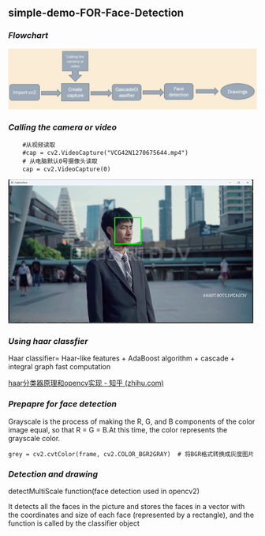 ## simple-demo-FOR-Face-Detection

### *Flowchart*

![flowchart](https://github.com/Abelabc/simple-demo-FOR-Face-Detection/blob/main/pic/flowchart.png)

### *Calling the camera or video*

```
    #从视频读取
    #cap = cv2.VideoCapture("VCG42N1270675644.mp4")
    # 从电脑默认0号摄像头读取
    cap = cv2.VideoCapture(0)
```

![video](https://github.com/Abelabc/simple-demo-FOR-Face-Detection/blob/main/pic/video.png)

### *Using* *haar* *classfier*

Haar classifier= Haar-like features \+ AdaBoost algorithm \+ cascade  \+ integral graph fast computation

[haar](https://zhuanlan.zhihu.com/p/51431663)[分类器原理和](https://zhuanlan.zhihu.com/p/51431663)[opencv](https://zhuanlan.zhihu.com/p/51431663)[实现 ](https://zhuanlan.zhihu.com/p/51431663)[- ](https://zhuanlan.zhihu.com/p/51431663)[知乎 ](https://zhuanlan.zhihu.com/p/51431663)[(zhihu.com)](https://zhuanlan.zhihu.com/p/51431663)

### *Prepapre* *for face detection*
Grayscale is the process of making the R, G, and B components of the color image equal, so that R = G = B.At this time, the color represents the grayscale color.

```
grey = cv2.cvtColor(frame, cv2.COLOR_BGR2GRAY)  # 将BGR格式转换成灰度图片
```

### *Detection and drawing*

detectMultiScale function(face detection used in opencv2) 

It detects all the faces in the picture and stores the faces in a vector with the coordinates and size of each face (represented by a rectangle), and the function is called by the classifier object 


